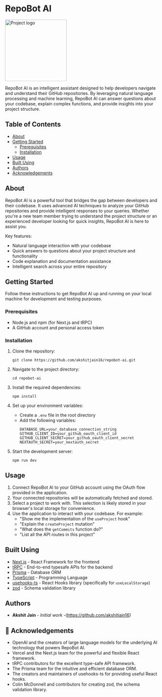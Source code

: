 # RepoBot AI

 <img width=200px height=200px src="logo.png" alt="Project logo"></a>

RepoBot AI is an intelligent assistant designed to help developers navigate and understand their GitHub repositories. By leveraging natural language processing and machine learning, RepoBot AI can answer questions about your codebase, explain complex functions, and provide insights into your project structure.

## Table of Contents

- [About](#about)
- [Getting Started](#getting-started)
  - [Prerequisites](#prerequisites)
  - [Installation](#installation)
- [Usage](#usage)
- [Built Using](#built-using)
- [Authors](#authors)
- [Acknowledgements](#acknowledgements)

## About

RepoBot AI is a powerful tool that bridges the gap between developers and their codebase. It uses advanced AI techniques to analyze your GitHub repositories and provide intelligent responses to your queries. Whether you're a new team member trying to understand the project structure or an experienced developer looking for quick insights, RepoBot AI is here to assist you.

Key features:
- Natural language interaction with your codebase
- Quick answers to questions about your project structure and functionality
- Code explanation and documentation assistance
- Intelligent search across your entire repository

## Getting Started

Follow these instructions to get RepoBot AI up and running on your local machine for development and testing purposes.

### Prerequisites

- Node.js and npm (for Next.js and tRPC)
- A GitHub account and personal access token

### Installation

1. Clone the repository:
   ```
   git clone https://github.com/akshitjain16/repobot-ai.git
   ```
   

2. Navigate to the project directory:
   
   ```
   cd repobot-ai
   ```
   

3. Install the required dependencies:
   ```
   npm install
   ```
   

4. Set up your environment variables:
   - Create a `.env` file in the root directory
   - Add the following variables:
     ```
     DATABASE_URL=your_database_connection_string
     GITHUB_CLIENT_ID=your_github_oauth_client_id
     GITHUB_CLIENT_SECRET=your_github_oauth_client_secret
     NEXTAUTH_SECRET=your_nextauth_secret
     ```
     

5. Start the development server:
   ```
   npm run dev
   ```
   

## Usage

1. Connect RepoBot AI to your GitHub account using the OAuth flow provided in the application.
2. Your connected repositories will be automatically fetched and stored.
3. Select a project to work with. This selection is likely stored in your browser's local storage for convenience.
4. Use the application to interact with your codebase. For example:
   - "Show me the implementation of the `useProject` hook"
   - "Explain the `createProject` mutation"
   - "What does the `getCommits` function do?"
   - "List all the API routes in this project"

## Built Using

- [Next.js](https://nextjs.org/) - React Framework for the frontend
- [tRPC](https://trpc.io/) - End-to-end typesafe APIs for the backend
- [Prisma](https://www.prisma.io/) - Database ORM
- [TypeScript](https://www.typescriptlang.org/) - Programming Language
- [usehooks-ts](https://usehooks-ts.com/) - React Hooks library (specifically for `useLocalStorage`)
- [zod](https://zod.dev/) - Schema validation library

## Authors

* **Akshit Jain** - *Initial work* -(https://github.com/akshitjain16)

## 🎉 Acknowledgements <a name = "acknowledgement"></a>

- OpenAI and the creators of large language models for the underlying AI technology that powers RepoBot AI.
- Vercel and the Next.js team for the powerful and flexible React framework.
- tRPC contributors for the excellent type-safe API framework.
- The Prisma team for the intuitive and efficient database ORM.
- The creators and maintainers of usehooks-ts for providing useful React hooks.
- Colin McDonnell and contributors for creating zod, the schema validation library.
